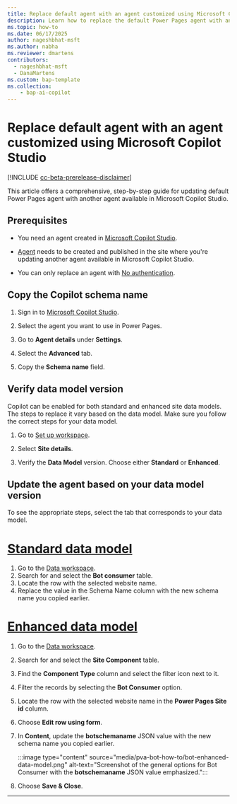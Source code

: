 ```yaml
---
title: Replace default agent with an agent customized using Microsoft Copilot Studio
description: Learn how to replace the default Power Pages agent with another agent available in Microsoft Copilot Studio.
ms.topic: how-to
ms.date: 06/17/2025
author: nageshbhat-msft
ms.author: nabha
ms.reviewer: dmartens
contributors:
  - nageshbhat-msft
  - DanaMartens
ms.custom: bap-template
ms.collection: 
    - bap-ai-copilot
---
```


# Replace default agent with an agent customized using Microsoft Copilot Studio

[!INCLUDE [cc-beta-prerelease-disclaimer](../includes/cc-beta-prerelease-disclaimer.md)]

This article offers a comprehensive, step-by-step guide for updating default Power Pages agent with another agent available in Microsoft Copilot Studio.

## Prerequisites

- You need an agent created in [Microsoft Copilot Studio](/microsoft-copilot-studio/nlu-gpt-quickstart#create-a-boosted-bot).

- [Agent](enable-agent.md#add-an-agent) needs to be created and published in the site where you're updating another agent available in Microsoft Copilot Studio.

- You can only replace an agent with [No authentication](/microsoft-copilot-studio/configuration-end-user-authentication#no-authentication).

## Copy the Copilot schema name

1. Sign in to [Microsoft Copilot Studio](https://web.powerva.microsoft.com/).

1. Select the agent you want to use in Power Pages.

1. Go to **Agent details** under **Settings**.

1. Select the **Advanced** tab.

1. Copy the **Schema name** field.

## Verify data model version

Copilot can be enabled for both standard and enhanced site data models. The steps to replace it vary based on the data model. Make sure you follow the correct steps for your data model.

1. Go to [Set up workspace](../configure/setup-workspace.md).

1. Select **Site details**.

1. Verify the **Data Model** version. Choose either **Standard** or **Enhanced**.

## Update the agent based on your data model version

To see the appropriate steps, select the tab that corresponds to your data model.

# [Standard data model](#tab/standard)

1. Go to the [Data workspace](use-data-workspace.md).
1. Search for and select the **Bot consumer** table.
1. Locate the row with the selected website name.
1. Replace the value in the Schema Name column with the new schema name you copied earlier.

# [Enhanced data model](#tab/enhanced)

1. Go to the [Data workspace](use-data-workspace.md).
1. Search for and select the **Site Component** table.
1. Find the **Component Type** column and select the filter icon next to it.
1. Filter the records by selecting the **Bot Consumer** option.
1. Locate the row with the selected website name in the **Power Pages Site id** column.
1. Choose **Edit row using form**.
1. In **Content**, update the **botschemaname** JSON value with the new schema name you copied earlier.

    :::image type="content" source="media/pva-bot-how-to/bot-enhanced-data-model.png" alt-text="Screenshot of the general options for Bot Consumer with the **botschemaname** JSON value emphasized.":::

1. Choose **Save & Close**.

---
